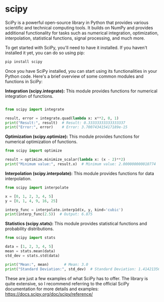 
# scipy 
SciPy is a powerful open-source library in Python that provides various scientific and technical computing tools. It builds on NumPy and provides additional functionality for tasks such as numerical integration, optimization, interpolation, statistical functions, signal processing, and much more.

To get started with SciPy, you'll need to have it installed. If you haven't installed it yet, you can do so using pip:

```bash
pip install scipy
```

Once you have SciPy installed, you can start using its functionalities in your Python code. Here's a brief overview of some common modules and functions in SciPy:

<b>Integration (scipy.integrate):</b> This module provides functions for numerical integration of functions.
```python

from scipy import integrate

result, error = integrate.quad(lambda x: x**2, 0, 1)
print("Result:", result)  # Result: 0.33333333333333337
print("Error:", error)    # Error: 3.700743415417189e-15
```
<b>Optimization (scipy.optimize):</b> This module provides functions for numerical optimization of functions.
```python
from scipy import optimize

result = optimize.minimize_scalar(lambda x: (x - 2)**2)
print("Minimum value:", result.x)  # Minimum value: 2.000000000010774
```
<b>Interpolation (scipy.interpolate):</b> This module provides functions for data interpolation.
```python
from scipy import interpolate

x = [0, 1, 2, 3, 4, 5]
y = [0, 1, 4, 9, 16, 25]

interp_func = interpolate.interp1d(x, y, kind='cubic')
print(interp_func(2.5))  # Output: 6.875
```

<b>Statistics (scipy.stats):</b> This module provides statistical functions and probability distributions.
```python
from scipy import stats

data = [1, 2, 3, 4, 5]
mean = stats.mean(data)
std_dev = stats.std(data)

print("Mean:", mean)       # Mean: 3.0
print("Standard Deviation:", std_dev)  # Standard Deviation: 1.4142135623730951
```

These are just a few examples of what SciPy has to offer. The library is quite extensive, so I recommend referring to the official SciPy documentation for more details and examples: https://docs.scipy.org/doc/scipy/reference/
